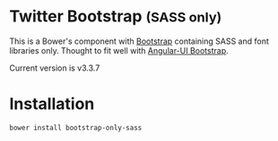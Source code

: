 Twitter Bootstrap <small>(SASS only)</small>
=================

This is a Bower's component with [Bootstrap](http://getbootstrap.com/) containing SASS and font libraries only.
Thought to fit well with [Angular-UI Bootstrap](https://github.com/angular-ui/bootstrap-bower).

Current version is v3.3.7

# Installation

`bower install bootstrap-only-sass`




